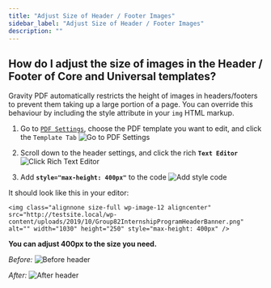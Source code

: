 ```yaml
---
title: "Adjust Size of Header / Footer Images"
sidebar_label: "Adjust Size of Header / Footer Images"
description: ""
---
```


## How do I adjust the size of images in the Header / Footer of Core and Universal templates?

Gravity PDF automatically restricts the height of images in headers/footers to prevent them taking up a large portion of a page. You can override this behaviour by including the style attribute in your `img` HTML markup. 

1. Go to [`PDF Settings`](user-setup-pdf.md), choose the PDF template you want to edit, and click the `Template Tab`
![Go to PDF Settings](https://resources.gravitypdf.com/uploads/2019/10/Go-to-PDF-Settings.gif)

2. Scroll down to the header settings, and click the rich **`Text Editor`**
![Click Rich Text Editor](https://resources.gravitypdf.com/uploads/2019/10/PDF-‹-Forms-‹-testsite-—-WordPress-—-WordPress-2019-10-24-09-14-43.png)
 
3. Add **`style="max-height: 400px"`** to the code
![Add style code](https://resources.gravitypdf.com/uploads/2019/10/Add-style.gif)

It should look like this in your editor:

```
<img class="alignnone size-full wp-image-12 aligncenter" src="http://testsite.local/wp-content/uploads/2019/10/Group82InternshipProgramHeaderBanner.png" alt="" width="1030" height="250" style="max-height: 400px" />
```

**You can adjust 400px to the size you need.**

*Before:*
![Before header](https://resources.gravitypdf.com/uploads/2019/10/BEFORE-1024x467.png)

*After:*
![After header](https://resources.gravitypdf.com/uploads/2019/10/AFTER-1024x504.png)
